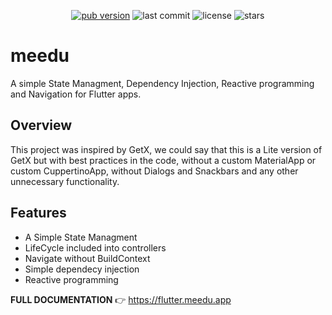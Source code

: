 <p align="center">
  <a href="https://pub.dev/packages/meedu"><img alt="pub version" src="https://img.shields.io/pub/v/meedu?color=%2300b0ff&label=meedu&style=flat-square"></a>
  
  <img alt="last commit" src="https://img.shields.io/github/last-commit/darwin-morocho/flutter-meedu?color=%23ffa000&style=flat-square"/> 
  <img alt="license" src="https://img.shields.io/github/license/darwin-morocho/flutter-meedu?style=flat-square"/>
  <img alt="stars" src="https://img.shields.io/github/stars/darwin-morocho/flutter-meedu?style=social"/>
</p>

# meedu
A simple State Managment, Dependency Injection, Reactive programming and Navigation for Flutter apps.

## Overview

This project was inspired by GetX, we could say that this is a Lite version of GetX but with best practices in the code, without a custom MaterialApp or custom CuppertinoApp, without Dialogs and Snackbars and any other unnecessary functionality.
## Features

- A Simple State Managment
- LifeCycle included into controllers
- Navigate without BuildContext
- Simple dependecy injection
- Reactive programming

**FULL DOCUMENTATION**  👉  https://flutter.meedu.app
